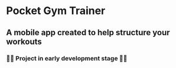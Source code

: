 # Pocket Gym Trainer

## A mobile app created to help structure your workouts


### 🚧🚨 Project in early development stage 🚨🚧
